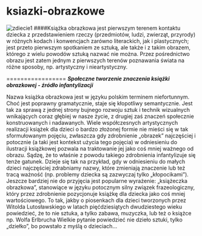 ksiazki-obrazkowe
=================

![zdiecie1](http://static.polskieradio.pl/files/59917c19-9fe1-4a9e-8451-c6868c11008c.file)
####Książka obrazkowa jest pierwszym terenem kontaktu dziecka z przedstawieniem rzeczy (przedmiotów, ludzi, zwierząt, przyrody) w różnych kodach i konwencjach zarówno literackich, jak i plastycznych; jest przeto pierwszym spotkaniem ze sztuką, ale także i z takim obrazem, którego z wielu powodów sztuką nazwać nie można. Przez pośrednictwo obrazu jest zatem jednym z pierwszych terenów poznawania świata na różne sposoby, np. artystyczny i nieartystyczny. 

=================
**_Społeczne tworzenie znaczenia książki obrazkowej - źródło infantylizacji_**

Nazwa książka obrazkowa jest w języku polskim terminem niefortunnym. Choć jest poprawny gramatycznie, staje się kłopotliwy semantycznie. Jest tak za sprawą z jednej strony bujnego rozwoju sztuk i technik wizualnych wnikających coraz głębiej w nasze życie, z drugiej zaś znaczeń społecznie konstruowanych i nadawanych. Wiele współczesnych artystycznych realizacji książek dla dzieci o bardzo złożonej formie nie mieści się w tak sformułowanym pojęciu, zwłaszcza gdy zdrobnienie „obrazek” najczęściej i potocznie (a taki jest kontekst użycia tego pojęcia) w odniesieniu do ilustracji książkowej pozwala na traktowanie jej jako coś mniej ważnego od obrazu. Sądzę, że to właśnie z powodu takiego zdrobnienia infantylizuje się tenże gatunek. Dzieje się tak na przykład, gdy w odniesieniu do małych dzieci najczęściej zdrabniamy nazwy, które zmieniają znaczenie lub też tracą ważność (np. problemy dziecka są zazwyczaj tylko „kłopocikami”). Jeszcze bardziej nie do przyjęcia jest popularne wyrażenie: „książeczka obrazkowa”, stanowiące w języku potocznym silny związek frazeologiczny, który przez zdrobnienie pozycjonuje książkę dla dziecka jako coś mniej wartościowego. To tak, jakby o piosenkach dla dzieci tworzonych przez Witolda Lutosławskiego w latach pięćdziesiątych dwudziestego wieku powiedzieć, że to nie sztuka, a tylko zabawa, muzyczka, lub też o książce np. Wolfa Erlbrucha Wielkie pytanie powiedzieć nie dzieło sztuki, tylko „dziełko”, bo powstało z myślą o dzieciach...
